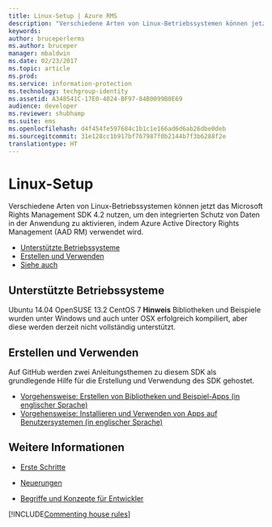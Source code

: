 ```yaml
---
title: Linux-Setup | Azure RMS
description: "Verschiedene Arten von Linux-Betriebssystemen können jetzt das Microsoft Rights Management SDK 4.2 nutzen."
keywords: 
author: bruceperlerms
ms.author: bruceper
manager: mbaldwin
ms.date: 02/23/2017
ms.topic: article
ms.prod: 
ms.service: information-protection
ms.technology: techgroup-identity
ms.assetid: A348541C-17E0-4024-BF97-84B0099B0E69
audience: developer
ms.reviewer: shubhamp
ms.suite: ems
ms.openlocfilehash: d4f454fe597684c1b1c1e166ad6d6ab26dbe0deb
ms.sourcegitcommit: 31e128cc1b917bf767987f0b2144b7f3b6288f2e
translationtype: HT
---
```

# <a name="linux-setup"></a>Linux-Setup


Verschiedene Arten von Linux-Betriebssystemen können jetzt das Microsoft Rights Management SDK 4.2 nutzen, um den integrierten Schutz von Daten in der Anwendung zu aktivieren, indem Azure Active Directory Rights Management (AAD RM) verwendet wird.

-   [Unterstützte Betriebssysteme](#supported-operating-systems)
-   [Erstellen und Verwenden](#how-to-build-and-use)
-   [Siehe auch](#see-also)

## <a name="supported-operating-systems"></a>Unterstützte Betriebssysteme


Ubuntu 14.04 OpenSUSE 13.2 CentOS 7 **Hinweis**  Bibliotheken und Beispiele wurden unter Windows und auch unter OSX erfolgreich kompiliert, aber diese werden derzeit nicht vollständig unterstützt.

 

## <a name="how-to-build-and-use"></a>Erstellen und Verwenden

Auf GitHub werden zwei Anleitungsthemen zu diesem SDK als grundlegende Hilfe für die Erstellung und Verwendung des SDK gehostet.

-   [Vorgehensweise: Erstellen von Bibliotheken und Beispiel-Apps (in englischer Sprache)](https://github.com/AzureAD/rms-sdk-for-cpp/blob/master/docs/how_to_build_it.md)
-   [Vorgehensweise: Installieren und Verwenden von Apps auf Benutzersystemen (in englischer Sprache)](https://github.com/AzureAD/rms-sdk-for-cpp/blob/master/docs/how_to_use_it.md)

## <a name="see-also"></a>Weitere Informationen

* [Erste Schritte](get-started.md)

* [Neuerungen](release-notes.md)

* [Begriffe und Konzepte für Entwickler](core-concepts.md)

[!INCLUDE[Commenting house rules](../includes/houserules.md)]